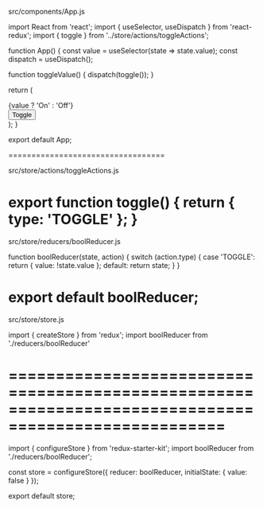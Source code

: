 src/components/App.js


import React from 'react';
import { useSelector, useDispatch } from 'react-redux';
import { toggle } from '../store/actions/toggleActions';

function App() {
  const value = useSelector(state => state.value);
  const dispatch = useDispatch();

  function toggleValue() {
    dispatch(toggle());
  }

  return (
    <div>
      <div>{value ? 'On' : 'Off'}</div>
      <button onClick={toggleValue}>Toggle</button>
    </div>
  );
}

export default App;

==================================

src/store/actions/toggleActions.js

export function toggle() {
  return { type: 'TOGGLE' };
}
==========================================


src/store/reducers/boolReducer.js

function boolReducer(state, action) {
  switch (action.type) {
    case 'TOGGLE':
      return { value: !state.value };
    default:
      return state;
  }
}

export default boolReducer;
======================================================================
src/store/store.js


import { createStore } from 'redux';
import boolReducer from './reducers/boolReducer'

=====================================================================================================
==============

import { configureStore } from 'redux-starter-kit';
import boolReducer from './reducers/boolReducer';

const store = configureStore({
  reducer: boolReducer,
  initialState: { value: false }
});

export default store;
